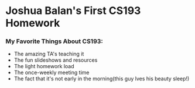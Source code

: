 
# Joshua Balan's First CS193 Homework

### My Favorite Things About CS193:
- The amazing TA's teaching it
- The fun slideshows and resources
- The light homework load
- The once-weekly meeting time
- The fact that it's not early in the morning(this guy lves his beauty sleep!)


